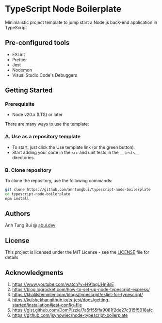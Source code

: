 # TypeScript Node Boilerplate

Minimalistic project template to jump start a Node.js back-end application in TypeScript

## Pre-configured tools

- ESLint
- Prettier
- Jest
- Nodemon
- Visual Studio Code's Debuggers

## Getting Started

### Prerequisite

- Node v20.x (LTS) or later

There are many ways to use the template:

### A. Use as a repository template

- To start, just click the Use template link (or the green button).
- Start adding your code in the `src` and unit tests in the `__tests__` directories.

### B. Clone repository

To clone the repository, use the following commands:

```bash
git clone https://github.com/anhtungbui/typescript-node-boilerplate
cd typescript-node-boilerplate
npm install
```

## Authors

Anh Tung Bui @ [abui.dev](https://abui.dev)

## License

This project is licensed under the MIT License - see the [LICENSE](LICENSE) file for details

## Acknowledgments

1. https://www.youtube.com/watch?v=H91aqUHn8sE
2. https://blog.logrocket.com/how-to-set-up-node-typescript-express/
3. https://khalilstemmler.com/blogs/typescript/eslint-for-typescript/
4. https://kulshekhar.github.io/ts-jest/docs/getting-started/installation#jest-config-file
5. https://gist.github.com/DomPizzie/7a5ff55ffa9081f2de27c315f5018afc
6. https://github.com/jsynowiec/node-typescript-boilerplate
